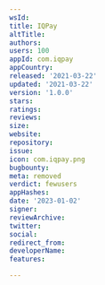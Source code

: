 ```yaml
---
wsId: 
title: IQPay
altTitle: 
authors: 
users: 100
appId: com.iqpay
appCountry: 
released: '2021-03-22'
updated: '2021-03-22'
version: '1.0.0'
stars: 
ratings: 
reviews: 
size: 
website: 
repository: 
issue: 
icon: com.iqpay.png
bugbounty: 
meta: removed
verdict: fewusers
appHashes: 
date: '2023-01-02'
signer: 
reviewArchive: 
twitter: 
social: 
redirect_from: 
developerName: 
features: 

---
```



